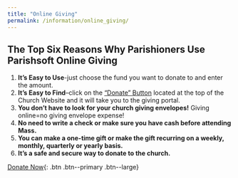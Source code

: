 ```yaml
---
title: "Online Giving"
permalink: /information/online_giving/
---
```


## The Top Six Reasons Why Parishioners Use Parishsoft Online Giving

1.  **It’s Easy to Use**-just choose the fund you want to donate to and enter the amount.
2.  **It’s Easy to Find**–click on the [“Donate” Button](https://giving.parishsoft.com/App/Giving/annunlord) located at the top of the Church Website and it will take you to the giving portal.
3.  **You don’t have to look for your church giving envelopes!** Giving online=no giving envelope expense!
4.  **No need to write a check or make sure you have cash before attending Mass.**
5.  **You can make a one-time gift or make the gift recurring on a weekly, monthly, quarterly or yearly basis.**
6.  **It’s a safe and secure way to donate to the church.**

[Donate Now](https://giving.parishsoft.com/App/Giving/annunlord){: .btn .btn--primary .btn--large}
